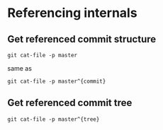 # Referencing internals 

## Get referenced commit structure

```
git cat-file -p master
```

same as

```
git cat-file -p master^{commit}
```

## Get referenced commit tree

```
git cat-file -p master^{tree}
```